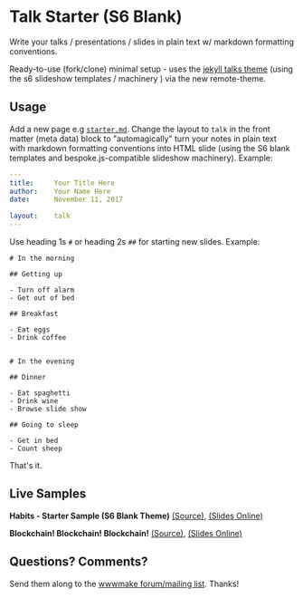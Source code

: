 #  Talk Starter (S6 Blank)

Write your talks / presentations / slides in plain text
w/ markdown formatting conventions.

Ready-to-use (fork/clone) minimal setup - uses the [jekyll talks theme](https://github.com/slidekit/jekyll-talks-theme)
(using the s6 slideshow templates / machinery ) via the new remote-theme.



## Usage

Add a new page e.g [`starter.md`](starter.md).
Change the layout to `talk` in the front matter (meta data) block to
"automagically" turn your notes in plain text with markdown formatting conventions
into HTML slide (using the S6 blank templates and bespoke.js-compatible slideshow machinery).
Example:


``` yaml
---
title:     Your Title Here
author:    Your Name Here
date:      November 11, 2017

layout:    talk
---
```


Use heading 1s `#` or heading 2s `##` for starting new slides. Example:


```
# In the morning

## Getting up

- Turn off alarm
- Get out of bed

## Breakfast

- Eat eggs
- Drink coffee


# In the evening

## Dinner

- Eat spaghetti
- Drink wine
- Browse slide show

## Going to sleep

- Get in bed
- Count sheep
```

That's it.



## Live Samples

**Habits - Starter Sample (S6 Blank Theme)**
[(Source)](starter.md),
[(Slides Online)](https://slidekit.github.io/talks-starter/starter)

**Blockchain! Blockchain! Blockchain!**
[(Source)](blockchain.md),
[(Slides Online)](https://slidekit.github.io/talks-starter/blockchain)




## Questions? Comments?

Send them along to
the [wwwmake forum/mailing list](http://groups.google.com/group/wwwmake).
Thanks!

